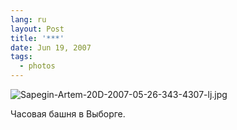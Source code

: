 ```yaml
---
lang: ru
layout: Post
title: '***'
date: Jun 19, 2007
tags:
  - photos
---
```


![Sapegin-Artem-20D-2007-05-26-343-4307-lj.jpg](upload://Sapegin-Artem-20D-2007-05-26-343-4307-lj.jpg)

Часовая башня в Выборге.
